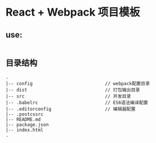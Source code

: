 # React + Webpack 项目模板

## use:
```

```

## 目录结构
```
.
|-- config                           // webpack配置目录
|-- dist                             // 打包输出目录
|-- src                              // 开发目录
|-- .babelrc                         // ES6语法编译配置
|-- .editorconfig                    // 编辑器配置
|-- .postcssrc
|-- README.md
|-- package.json
|-- index.html
.
```
